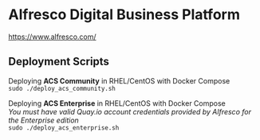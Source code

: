 # Alfresco Digital Business Platform
https://www.alfresco.com/

## Deployment Scripts
Deploying **ACS Community** in RHEL/CentOS with Docker Compose  
`sudo ./deploy_acs_community.sh`

Deploying **ACS Enterprise** in RHEL/CentOS with Docker Compose  
*You must have valid Quay.io account credentials provided by Alfresco for the Enterprise edition*  
`sudo ./deploy_acs_enterprise.sh`
